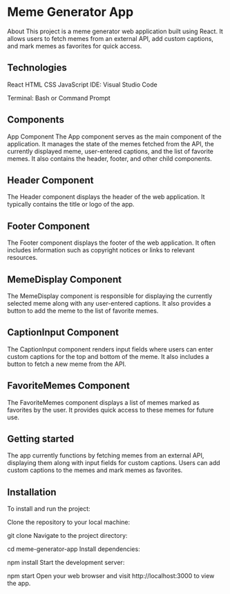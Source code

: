 # Meme Generator App
About
This project is a meme generator web application built using React. It allows users to fetch memes from an external API, add custom captions, and mark memes as favorites for quick access.

## Technologies
React
HTML
CSS
JavaScript
IDE: Visual Studio Code

Terminal: Bash or Command Prompt

## Components
App Component
The App component serves as the main component of the application. It manages the state of the memes fetched from the API, the currently displayed meme, user-entered captions, and the list of favorite memes. It also contains the header, footer, and other child components.

## Header Component
The Header component displays the header of the web application. It typically contains the title or logo of the app.

## Footer Component
The Footer component displays the footer of the web application. It often includes information such as copyright notices or links to relevant resources.

## MemeDisplay Component
The MemeDisplay component is responsible for displaying the currently selected meme along with any user-entered captions. It also provides a button to add the meme to the list of favorite memes.

## CaptionInput Component
The CaptionInput component renders input fields where users can enter custom captions for the top and bottom of the meme. It also includes a button to fetch a new meme from the API.

## FavoriteMemes Component
The FavoriteMemes component displays a list of memes marked as favorites by the user. It provides quick access to these memes for future use.

## Getting started
The app currently functions by fetching memes from an external API, displaying them along with input fields for custom captions. Users can add custom captions to the memes and mark memes as favorites.

## Installation
To install and run the project:

Clone the repository to your local machine:


git clone <repository-url>
Navigate to the project directory:


cd meme-generator-app
Install dependencies:


npm install
Start the development server:


npm start
Open your web browser and visit http://localhost:3000 to view the app.


